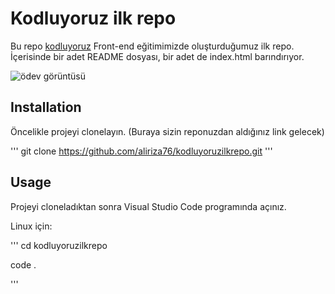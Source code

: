 # Kodluyoruz ilk repo
Bu repo [kodluyoruz](https://kodluyoruz.org) Front-end eğitimimizde oluşturduğumuz ilk repo. İçerisinde bir adet README dosyası, bir adet de index.html barındırıyor.

![ödev görüntüsü](https://github.com/aliriza76/kodluyoruzilkrepo/blob/main/img/odev.png)

## Installation
Öncelikle projeyi clonelayın. (Buraya sizin reponuzdan aldığınız link gelecek)

'''
git clone https://github.com/aliriza76/kodluyoruzilkrepo.git
'''
## Usage
Projeyi cloneladıktan sonra Visual Studio Code programında açınız.

Linux için:

'''
cd kodluyoruzilkrepo

code .

'''
